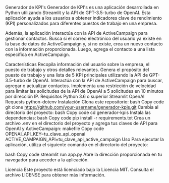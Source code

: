 Generador de KPI's
Generador de KPI's es una aplicación desarrollada en Python utilizando Streamlit y la API de GPT-3.5-turbo de OpenAI. Esta aplicación ayuda a los usuarios a obtener indicadores clave de rendimiento (KPI) personalizados para diferentes puestos de trabajo en una empresa.

Además, la aplicación interactúa con la API de ActiveCampaign para gestionar contactos. Busca si el correo electrónico del usuario ya existe en la base de datos de ActiveCampaign y, si no existe, crea un nuevo contacto con la información proporcionada. Luego, agrega el contacto a una lista específica en ActiveCampaign.

Características
Recopila información del usuario sobre la empresa, el puesto de trabajo y otros detalles relevantes.
Genera el propósito del puesto de trabajo y una lista de 5 KPI principales utilizando la API de GPT-3.5-turbo de OpenAI.
Interactúa con la API de ActiveCampaign para buscar, agregar o actualizar contactos.
Implementa una restricción de velocidad para limitar las solicitudes de la API de OpenAI a 5 solicitudes en 10 minutos por dirección IP.
Requisitos
Python 3.6 o superior
Streamlit
OpenAI
Requests
python-dotenv
Instalación
Clona este repositorio:
bash
Copy code
git clone https://github.com/your-username/generador-kpis.git
Cambia al directorio del proyecto:
bash
Copy code
cd generador-kpis
Instala las dependencias:
bash
Copy code
pip install -r requirements.txt
Crea un archivo .env en el directorio del proyecto y agrega tus claves de API para OpenAI y ActiveCampaign:
makefile
Copy code
OPENAI_API_KEY=tu_clave_api_openai
ACTIVE_CAMPAIGN_API=tu_clave_api_active_campaign
Uso
Para ejecutar la aplicación, utiliza el siguiente comando en el directorio del proyecto:

bash
Copy code
streamlit run app.py
Abre la dirección proporcionada en tu navegador para acceder a la aplicación.

Licencia
Este proyecto está licenciado bajo la Licencia MIT. Consulta el archivo LICENSE para obtener más información.
